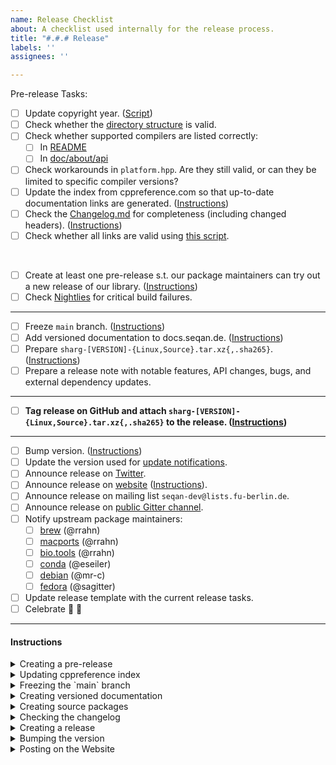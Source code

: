 ```yaml
---
name: Release Checklist
about: A checklist used internally for the release process.
title: "#.#.# Release"
labels: ''
assignees: ''

---
```


Pre-release Tasks:

- [ ] Update copyright year. ([Script](https://github.com/seqan/sharg-parser/blob/main/test/scripts/update_copyright.sh))
- [ ] Check whether the [directory structure](https://github.com/seqan/sharg-parser/blob/main/doc/setup/quickstart_cmake/index.md) is valid.
- [ ] Check whether supported compilers are listed correctly:
  - [ ] In [README](https://github.com/seqan/sharg-parser/blob/main/README.md)
  - [ ] In [doc/about/api](https://github.com/seqan/sharg-parser/blob/main/doc/about/api/index.md)
- [ ] Check workarounds in `platform.hpp`. Are they still valid, or can they be limited to specific compiler versions?
- [ ] Update the index from cppreference.com so that up-to-date documentation links are generated. ([Instructions](#cppreference))
- [ ] Check the [Changelog.md](https://github.com/seqan/sharg-parser/blob/main/CHANGELOG.md) for completeness (including changed headers). ([Instructions](#changelog))
- [ ] Check whether all links are valid using [this script](https://github.com/seqan/sharg-parser/blob/main/test/scripts/link_check.sh).
<br>

- [ ] Create at least one pre-release s.t. our package maintainers can try out a new release of our library. ([Instructions](#prerelease))
- [ ] Check [Nightlies](https://cdash.seqan.de/index.php?project=Sharg) for critical build failures.

---

- [ ] Freeze `main` branch. ([Instructions](#freeze))
- [ ] Add versioned documentation to docs.seqan.de. ([Instructions](#versioned-docs))
- [ ] Prepare `sharg-[VERSION]-{Linux,Source}.tar.xz{,.sha265}`. ([Instructions](#packaging))
- [ ] Prepare a release note with notable features, API changes, bugs, and external dependency updates.

---

- [ ] **Tag release on GitHub and attach `sharg-[VERSION]-{Linux,Source}.tar.xz{,.sha265}` to the release. ([Instructions](#release))**

---

- [ ] Bump version. ([Instructions](#version-bump))
- [ ] Update the version used for [update notifications](https://github.com/OpenMS/usage_plots/blob/master/seqan_versions.txt).
- [ ] Announce release on [Twitter](https://twitter.com/seqanlib).
- [ ] Announce release on [website](https://www.seqan.de) ([Instructions](#website-post)).
- [ ] Announce release on mailing list `seqan-dev@lists.fu-berlin.de`.
- [ ] Announce release on [public Gitter channel](https://gitter.im/seqan/Lobby).
- [ ] Notify upstream package maintainers:
  - [ ] [brew](https://github.com/brewsci/homebrew-bio/tree/develop/Formula/seqan%403.rb) (@rrahn)
  - [ ] [macports](https://github.com/macports/macports-ports/tree/master/science/seqan3/Portfile) (@rrahn)
  - [ ] [bio.tools](https://bio.tools/seqan) (@rrahn)
  - [ ] [conda](https://github.com/bioconda/bioconda-recipes/tree/master/recipes/seqan3) (@eseiler)
  - [ ] [debian](https://tracker.debian.org/pkg/seqan3) (@mr-c)
  - [ ] [fedora](https://src.fedoraproject.org/rpms/seqan3) (@sagitter)
- [ ] Update release template with the current release tasks.
- [ ] Celebrate :tada: :beer:

---

#### Instructions

<a name="prerelease"></a>
<details><summary>Creating a pre-release</summary><br>

GitHub is not able to create annotated releases (https://github.com/seqan/product_backlog/issues/159), so we have to manually sign the release.
Make sure you have set up [signed commits](https://docs.github.com/en/authentication/managing-commit-signature-verification/signing-commits).
```bash
git checkout release-[VERSION]
git tag -s [VERSION]-rc.[RC] # e.g. 3.1.0-rc.1
git push upstream [VERSION]-rc.[RC]
```

You will need to provide a tag message. Since this is a pre-release, it can be as simple as `Tag 3.1.0-rc.1`.

Now follow the [packaging instructions](#packaging) to create `sharg-[VERSION]-rc.[RC]-{Linux,Source}.tar.xz{,.sha265}`.

Go to https://github.com/seqan/sharg-parser/releases and create a new release using the created tag and attach the source packages.

:warning: **Make sure to set the tick for "This is a pre-release"** :warning:

Once again, the release message can be simply something along the lines of:
```
This is the first release candidate for Sharg 1.0.0

You can find a list of changes in our [changelog](https://github.com/seqan/sharg-parser/blob/1.0.0-rc.1/CHANGELOG.md).
```

Afterwards, bump the succeeding release candidate number in the `main`` branch: [include/sharg/version.hpp](https://github.com/seqan/sharg-parser/blob/1.0.0/include/sharg/version.hpp#L17-L22).

</details>
<a name="cppreference"></a>
<details><summary>Updating cppreference index</summary><br>

Check for [new releases](https://github.com/PeterFeicht/cppreference-doc/releases) and update the link and hash in [test/documentation/sharg-doxygen.cmake](https://github.com/seqan/sharg-parser/blob/1.0.0/test/documentation/sharg-doxygen.cmake#L55).
You can compute the hash via `wget -O- <link to html book> | sha256sum`.

</details>
<a name="freeze"></a>
<details><summary>Freezing the `main` branch</summary><br>

- Make sure all PRs that should be merged are merged.
- Set `SHARG_RELEASE_CANDIDATE` to `0` [include/sharg/version.hpp](https://github.com/seqan/sharg-parser/blob/1.0.0/include/sharg/version.hpp#L24).
- This should be the last commit before the release.

</details>
<a name="versioned-docs"></a>
<details><summary>Creating versioned documentation</summary><br>

1. Checkout the release tag and build documentation.
2. Create a `#.#.#` directory for the release in `/web/docs.seqan.de/htdocs/sharg/`
3. Copy everything from the build (`doc_usr/html/*`) into the `#.#.#` directory.
4. Alter the file `/web/docs.seqan.de/htdocs/sharg.html` with a link to the new documentation build.

</details>
<a name="packaging"></a>
<details><summary>Creating source packages</summary><br>

Use a new clone of the repository.
```bash
git clone https://github.com/seqan/sharg-parser.git
cd sharg-parser
git checkout release-[VERSION] # version/branch to pack

mkdir ../package-build
cd ../package-build

cmake ../sharg-parser # configure
cpack # builds binary package, e.g. sharg-[VERSION]-Linux.tar.xz{,.sha265}
cmake --build . --target package_source # builds source package, e.g. sharg-[VERSION]-Source.tar.xz{,.sha265}
```

</details>
<a name="changelog"></a>
<details><summary>Checking the changelog</summary><br>

- List all newly supported and dropped compilers.
- Check that all PR links are consistent, e.g., `[\#2](https://github.com/seqan/sharg-parser/pull/2)`:
  - Search `(\[\\#)(\d+)(\]\(.+?)(\d+)(\))` and replace `$1$2$3$2$5` (i.e., replace link issue-id by the displayed id).

</details>
<a name="release"></a>
<details><summary>Creating a release</summary><br>

GitHub is not able to create annotated releases (https://github.com/seqan/product_backlog/issues/159), so we have to manually sign the release.
Make sure you have set up [signed commits](https://docs.github.com/en/authentication/managing-commit-signature-verification/signing-commits).
```bash
git checkout release-[VERSION]
git tag -s [VERSION]
git push upstream [VERSION]
```

You will need to provide a tag message. We use the first sentences of the release note:

E.g. see previous tag messages (see https://github.com/seqan/sharg-parser/tags)
```
Sharg 1.0.0 Release

Sharg is awesome!
```

</details>
<a name="version-bump"></a>
<details><summary>Bumping the version</summary><br>

- Bump succeeding version number in the main branch: [include/sharg/version.hpp](https://github.com/seqan/sharg-parser/blob/1.0.0/include/sharg/version.hpp#L17-L22).
- The [`SHARG_RELEASE_CANDIDATE`](https://github.com/seqan/sharg-parser/blob/1.0.0/include/sharg/version.hpp#L24) must be set to `1` as `0` indicates a stable release.
- Bump the [latest stable version number](https://github.com/seqan/sharg-parser/blob/main/test/api_stability/CMakeLists.txt#L10) and [checksum](https://github.com/seqan/sharg-parser/blob/main/test/api_stability/CMakeLists.txt#L14) of the API-Stability test on main.

</details>

</details>
<a name="website-post"></a>
<details><summary>Posting on the Website</summary><br>

* Go to [the website repository](https://github.com/seqan/www.seqan.de).
* Add a new file in the `_posts` directory named "YYYY-MM-DD-sharg-X-X-X-release.md".
* Alternatively, you can copy and rename an old release post.
* The file should contain:
  * ```
    ---
    layout: post
    title: "Sharg 1.0.0 released"
    categories: release
    excerpt_separator: <!--more-->
    ---
    ```
  * Followed by a short release announcement.
  * Followed by the keyword `<!--more-->`.
  * Followed by the full release note.

</details>
